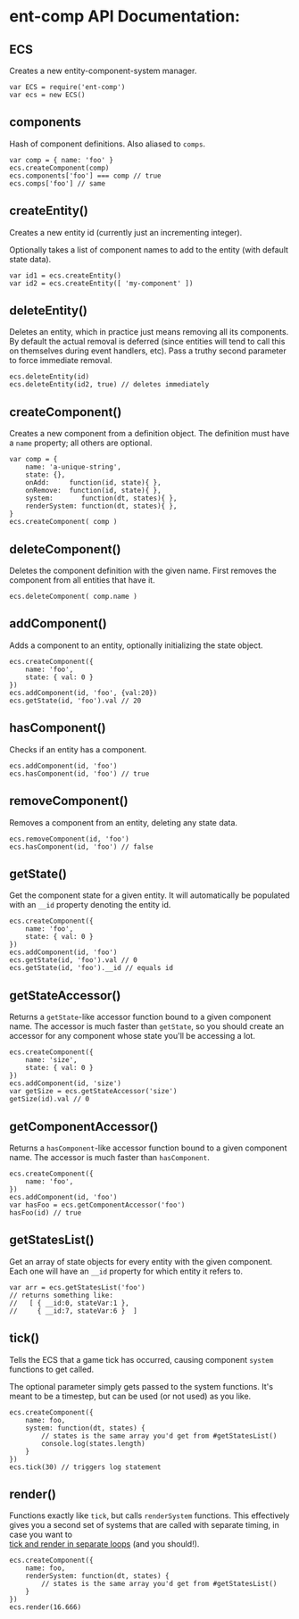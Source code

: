 

<!-- Start ecs.js -->

# ent-comp API Documentation:

## ECS 
Creates a new entity-component-system manager.

	var ECS = require('ent-comp')
	var ecs = new ECS()

## components

Hash of component definitions. Also aliased to `comps`.

	var comp = { name: 'foo' }
	ecs.createComponent(comp)
	ecs.components['foo'] === comp // true
	ecs.comps['foo'] // same

## createEntity()

Creates a new entity id (currently just an incrementing integer).

Optionally takes a list of component names to add to the entity (with default state data).

	var id1 = ecs.createEntity()
	var id2 = ecs.createEntity([ 'my-component' ])

## deleteEntity()

Deletes an entity, which in practice just means removing all its components.
By default the actual removal is deferred (since entities will tend to call this 
on themselves during event handlers, etc).
Pass a truthy second parameter to force immediate removal.

	ecs.deleteEntity(id)
	ecs.deleteEntity(id2, true) // deletes immediately

## createComponent()

Creates a new component from a definition object. 
The definition must have a `name` property; all others are optional.

	var comp = {
		name: 'a-unique-string',
		state: {},
		onAdd:     function(id, state){ },
		onRemove:  function(id, state){ },
		system:       function(dt, states){ },
		renderSystem: function(dt, states){ },
	}
	ecs.createComponent( comp )

## deleteComponent()

Deletes the component definition with the given name. 
First removes the component from all entities that have it.

	ecs.deleteComponent( comp.name )

## addComponent()

Adds a component to an entity, optionally initializing the state object.

	ecs.createComponent({
		name: 'foo',
		state: { val: 0 }
	})
	ecs.addComponent(id, 'foo', {val:20})
	ecs.getState(id, 'foo').val // 20

## hasComponent()

Checks if an entity has a component.

	ecs.addComponent(id, 'foo')
	ecs.hasComponent(id, 'foo') // true

## removeComponent()

Removes a component from an entity, deleting any state data.

	ecs.removeComponent(id, 'foo')
	ecs.hasComponent(id, 'foo') // false

## getState()

Get the component state for a given entity.
It will automatically be populated with an `__id` property denoting the entity id.

	ecs.createComponent({
		name: 'foo',
		state: { val: 0 }
	})
	ecs.addComponent(id, 'foo')
	ecs.getState(id, 'foo').val // 0
	ecs.getState(id, 'foo').__id // equals id

## getStateAccessor()

Returns a `getState`-like accessor function bound to a given component name. 
The accessor is much faster than `getState`, so you should create an accessor 
for any component whose state you'll be accessing a lot.

	ecs.createComponent({
		name: 'size',
		state: { val: 0 }
	})
	ecs.addComponent(id, 'size')
	var getSize = ecs.getStateAccessor('size')
	getSize(id).val // 0

## getComponentAccessor()

Returns a `hasComponent`-like accessor function bound to a given component name. 
The accessor is much faster than `hasComponent`.

	ecs.createComponent({
		name: 'foo',
	})
	ecs.addComponent(id, 'foo')
	var hasFoo = ecs.getComponentAccessor('foo')
	hasFoo(id) // true

## getStatesList()

Get an array of state objects for every entity with the given component. 
Each one will have an `__id` property for which entity it refers to.

	var arr = ecs.getStatesList('foo')
	// returns something like:
	//   [ { __id:0, stateVar:1 },
	//     { __id:7, stateVar:6 }  ]

## tick()

Tells the ECS that a game tick has occurred, causing component `system` functions to get called.

The optional parameter simply gets passed to the system functions. It's meant to be a 
timestep, but can be used (or not used) as you like.    

	ecs.createComponent({
		name: foo,
		system: function(dt, states) {
			// states is the same array you'd get from #getStatesList()
			console.log(states.length)
		}
	})
	ecs.tick(30) // triggers log statement

## render()

Functions exactly like `tick`, but calls `renderSystem` functions.
This effectively gives you a second set of systems that are 
called with separate timing, in case you want to  
[tick and render in separate loops](http://gafferongames.com/game-physics/fix-your-timestep/)
(and you should!).

	ecs.createComponent({
		name: foo,
		renderSystem: function(dt, states) {
			// states is the same array you'd get from #getStatesList()
		}
	})
	ecs.render(16.666)

<!-- End ecs.js -->

